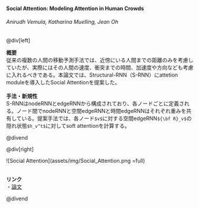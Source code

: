#### Social Attention: Modeling Attention in Human Crowds
###### Anirudh Vemula, Katharina Muelling, Jean Oh

@div[left]

__概要__<br>
従来の複数の人間の移動予測手法では、近傍にいる人間までの距離のみを考慮していたが、実際にはその人間の速度、衝突までの時間、加速度や方向なども考慮に入れるべきである。本論文では、Structural-RNN（S-RNN）にattetion moduleを導入したSocial Attentionを提案した。<br>
<br>
__手法・新規性__<br>
S-RNNはnodeRNNとedgeRNNから構成されており、各ノードごとに定義される。ノード間でnodeRNNと空間edgeRNNと時間edgeRNNはそれぞれ重みを共有している。提案手法では、各ノード`$v$`に対する空間edgeRNN`${\bf R}_v$`の隠れ状態`$h_v^t$`に対してsoft attentionを計算する。<br>


@divend

@div[right]

![Social Attention](assets/img/Social_Attention.png =full)<br>
<br>

__リンク__<br>
・[論文](https://arxiv.org/pdf/1710.04689.pdf)<br>

@divend